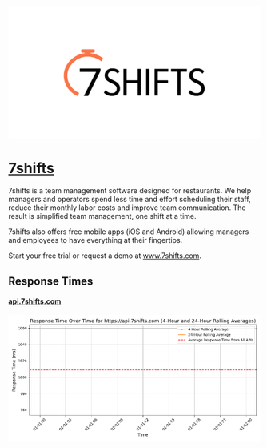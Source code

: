 [![Visit 7shifts](imagePreview.jpg)](https://7shifts.com)

# [7shifts](https://7shifts.com)

7shifts is a team management software designed for restaurants. We help managers and operators spend less time and effort scheduling their staff, reduce their monthly labor costs and improve team communication. The result is simplified team management, one shift at a time.

7shifts also offers free mobile apps (iOS and Android) allowing managers and employees to have everything at their fingertips.

Start your free trial or request a demo at www.7shifts.com.

## Response Times

#### [api.7shifts.com](https://api.7shifts.com)

![api.7shifts.com](response-time-charts/6170692e377368696674732e636f6d.png)
